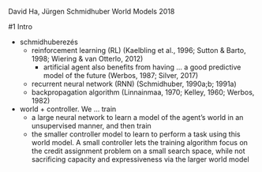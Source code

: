 David Ha, Jürgen Schmidhuber
World Models
2018

#1 Intro

* schmidhuberezés
  * reinforcement learning (RL) 
    (Kaelbling et al., 1996; Sutton & Barto, 1998; Wiering & van Otterlo, 2012)
    * artificial agent also benefits from having ... a good predictive model of
      the future (Werbos, 1987; Silver, 2017)
  * recurrent neural network (RNN) (Schmidhuber, 1990a;b; 1991a)
  * backpropagation algorithm (Linnainmaa, 1970; Kelley, 1960; Werbos, 1982)
* world + controller. We ... train 
  * a large neural network to learn a model of the agent’s world in an
    unsupervised manner, and then train 
  * the smaller controller model to learn to perform a task using this world
    model. A small controller lets the training algorithm focus on the credit
    assignment problem on a small search space, while not sacrificing capacity
    and expressiveness via the larger world model
